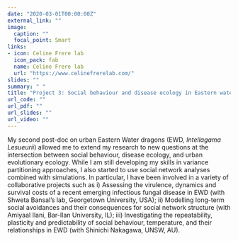```yaml
---
date: "2020-03-01T00:00:00Z"
external_link: ""
image:
  caption: ""
  focal_point: Smart
links:
- icon: Celine Frere lab
  icon_pack: fab
  name: Celine Frere lab
  url: "https://www.celinefrerelab.com/"
slides: ""
summary: " "
title: "Project 3: Social behaviour and disease ecology in Eastern water dragons (Post-doc 2, 2020-)"
url_code: ""
url_pdf: ""
url_slides: ""
url_video: ""
---
```


My second post-doc on urban Eastern Water dragons (EWD, *Intellagama Lesueurii*) allowed me to extend my research to new questions at the intersection between social behaviour, disease ecology, and urban evolutionary ecology. While I am still developing my skills in variance partitioning approaches, I also started to use social network analyses combined with simulations. In particular, I have been involved in a variety of collaborative projects such as i) Assessing the virulence, dynamics and survival costs of a recent emerging infectious fungal disease in EWD (with Shweta Bansal’s lab, Georgetown University, USA);  ii) Modelling long-term social avoidances and their consequences for social network structure (with Amiyaal Ilani, Bar-Ilan University, IL); iii) Investigating the repeatability, plasticity and predictability of social behaviour, temperature, and their relationships in EWD (with Shinichi Nakagawa, UNSW, AU).